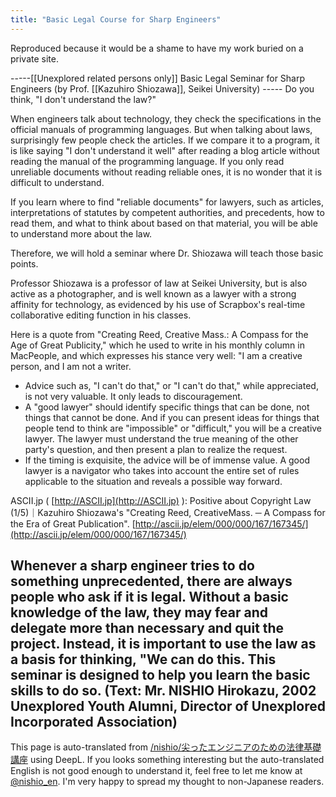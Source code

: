 ```yaml
---
title: "Basic Legal Course for Sharp Engineers"
---
```


Reproduced because it would be a shame to have my work buried on a private site.

-----[[Unexplored related persons only]] Basic Legal Seminar for Sharp Engineers (by Prof. [[Kazuhiro Shiozawa]], Seikei University) -----
Do you think, "I don't understand the law?"

When engineers talk about technology, they check the specifications in the official manuals of programming languages. But when talking about laws, surprisingly few people check the articles. If we compare it to a program, it is like saying "I don't understand it well" after reading a blog article without reading the manual of the programming language. If you only read unreliable documents without reading reliable ones, it is no wonder that it is difficult to understand.

If you learn where to find "reliable documents" for lawyers, such as articles, interpretations of statutes by competent authorities, and precedents, how to read them, and what to think about based on that material, you will be able to understand more about the law.

Therefore, we will hold a seminar where Dr. Shiozawa will teach those basic points.

Professor Shiozawa is a professor of law at Seikei University, but is also active as a photographer, and is well known as a lawyer with a strong affinity for technology, as evidenced by his use of Scrapbox's real-time collaborative editing function in his classes.

Here is a quote from "Creating Reed, Creative Mass.: A Compass for the Age of Great Publicity," which he used to write in his monthly column in MacPeople, and which expresses his stance very well: "I am a creative person, and I am not a writer.

- Advice such as, "I can't do that," or "I can't do that," while appreciated, is not very valuable. It only leads to discouragement.
- A "good lawyer" should identify specific things that can be done, not things that cannot be done. And if you can present ideas for things that people tend to think are "impossible" or "difficult," you will be a creative lawyer. The lawyer must understand the true meaning of the other party's question, and then present a plan to realize the request.
- If the timing is exquisite, the advice will be of immense value.
A good lawyer is a navigator who takes into account the entire set of rules applicable to the situation and reveals a possible way forward.

ASCII.jp ( [http://ASCII.jp](http://ASCII.jp) ): Positive about Copyright Law (1/5)｜Kazuhiro Shiozawa's "Creating Reed, CreativeMass. ─ A Compass for the Era of Great Publication".
[http://ascii.jp/elem/000/000/167/167345/](http://ascii.jp/elem/000/000/167/167345/)

Whenever a sharp engineer tries to do something unprecedented, there are always people who ask if it is legal. Without a basic knowledge of the law, they may fear and delegate more than necessary and quit the project. Instead, it is important to use the law as a basis for thinking, "We can do this. This seminar is designed to help you learn the basic skills to do so.
(Text: Mr. NISHIO Hirokazu, 2002 Unexplored Youth Alumni, Director of Unexplored Incorporated Association)
---
This page is auto-translated from [/nishio/尖ったエンジニアのための法律基礎講座](https://scrapbox.io/nishio/尖ったエンジニアのための法律基礎講座) using DeepL. If you looks something interesting but the auto-translated English is not good enough to understand it, feel free to let me know at [@nishio_en](https://twitter.com/nishio_en). I'm very happy to spread my thought to non-Japanese readers.